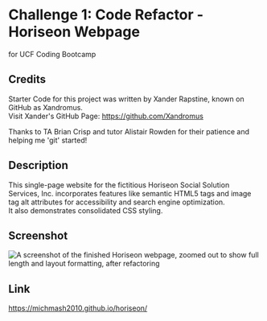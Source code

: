 # Challenge 1: Code Refactor - Horiseon Webpage
for UCF Coding Bootcamp

## Credits
Starter Code for this project was written by Xander Rapstine, known on GitHub as Xandromus.  
Visit Xander's GitHub Page: <https://github.com/Xandromus>

Thanks to TA Brian Crisp and tutor Alistair Rowden for their patience and helping me 'git' started!

## Description
This single-page website for the fictitious Horiseon Social Solution Services, Inc. incorporates 
features like semantic HTML5 tags and image tag alt attributes for accessibility and search engine optimization.  
It also demonstrates consolidated CSS styling.

## Screenshot
![A screenshot of the finished Horiseon webpage, zoomed out to show full length and layout formatting, after refactoring](Images/Horiseon_Website_Screenshot.png)

## Link
<https://michmash2010.github.io/horiseon/>